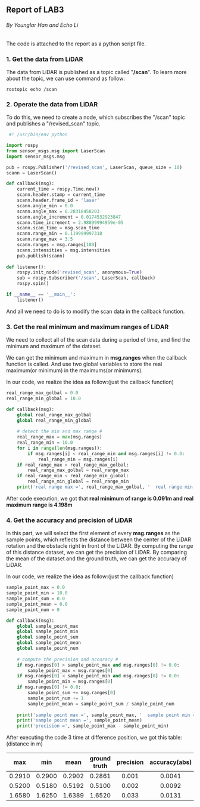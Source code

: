 ## Report of LAB3 

###### By Younglar Han and Echo Li

The code is attached to the report as a python script file.

### 1. Get the data from LiDAR

The data from LiDAR is published as a topic called "**/scan**". To learn more about the topic, we can use command as follow:

```shell
rostopic echo /scan
```



### 2. Operate the data from LiDAR

To do this, we need to create a node, which subscribes the "/scan" topic and publishes a "/revised_scan" topic.

```python
 #! /usr/bin/env python

import rospy
from sensor_msgs.msg import LaserScan
import sensor_msgs.msg

pub = rospy.Publisher('/revised_scan', LaserScan, queue_size = 10)
scann = LaserScan()

def callback(msg):
    current_time = rospy.Time.now()
    scann.header.stamp = current_time
    scann.header.frame_id = 'laser'
    scann.angle_min = 0.0
    scann.angle_max = 6.28318458203
    scann.angle_increment = 0.0174532923847
    scann.time_increment = 2.98899994959e-05
    scann.scan_time = msg.scan_time
    scann.range_min = 0.119999997318
    scann.range_max = 3.5
    scann.ranges = msg.ranges[180]
    scann.intensities = msg.intensities
    pub.publish(scann)
	
def listener():
    rospy.init_node('revised_scan', anonymous=True)
    sub = rospy.Subscriber('/scan', LaserScan, callback)
    rospy.spin()

if __name__ == '__main__':
    listener()
```

And all we need to do is to modify the scan data in the callback function.



### 3. Get the real minimum and maximum ranges of LiDAR

We need to collect all of the scan data during a period of time, and find the minimum and maximum of the dataset.

We can get the minimum and maximum in **msg.ranges** when the callback function is called. And use two global variables to store  the real maximum(or minimum) in the maximums(or minimums).

In our code, we realize the idea as follow:(just the callback function)

```python
real_range_max_golbal = 0.0
real_range_min_global = 10.0

def callback(msg):
    global real_range_max_golbal
    global real_range_min_global
    
    # detect the min and max range #
    real_range_max = max(msg.ranges)
    real_range_min = 10.0
    for i in range(len(msg.ranges)):
        if msg.ranges[i] < real_range_min and msg.ranges[i] != 0.0:
            real_range_min = msg.ranges[i]
    if real_range_max > real_range_max_golbal:
        real_range_max_golbal = real_range_max
    if real_range_min < real_range_min_global:
        real_range_min_global = real_range_min
    print('real range max =', real_range_max_golbal, '  real range min =', real_range_min_global)
```

After code execution, we got that **real minimum of range is 0.091m and real maximum range is 4.198m**

### 4. Get the accuracy and precision of LiDAR

In this part, we will select the first element of every **msg.ranges** as the sample points, which reflects the distance between the center of the LiDAR rotation and the obstacle right in front of the LiDAR. By computing the range of this distance dataset, we can get the precision of LiDAR. By comparing the mean of the dataset and the ground truth, we can get the accuracy of LiDAR.

In our code, we realize the idea as follow:(just the callback function)

```python
sample_point_max = 0.0
sample_point_min = 10.0
sample_point_sum = 0.0
sample_point_mean = 0.0
sample_point_num = 0

def callback(msg):
    global sample_point_max
    global sample_point_min
    global sample_point_sum
    global sample_point_mean
    global sample_point_num
    
    # compute the precision and accuracy #
    if msg.ranges[0] > sample_point_max and msg.ranges[0] != 0.0:
        sample_point_max = msg.ranges[0]
    if msg.ranges[0] < sample_point_min and msg.ranges[0] != 0.0:
        sample_point_min = msg.ranges[0]
    if msg.ranges[0] != 0.0:
        sample_point_sum += msg.ranges[0]
        sample_point_num += 1
        sample_point_mean = sample_point_sum / sample_point_num
    
    print('sample point max =', sample_point_max, '  sample point min =', sample_point_min)
    print('sample point mean =', sample_point_mean)
    print('precision =', sample_point_max - sample_point_min)
```

After executing the code 3 time at difference position, we got this table:(distance in m)

|  max   |  min   |  mean  | ground truth | precision | accuracy(abs) |
| :----: | :----: | :----: | :----------: | :-------: | :-----------: |
| 0.2910 | 0.2900 | 0.2902 |    0.2861    |   0.001   |    0.0041     |
| 0.5200 | 0.5180 | 0.5192 |    0.5100    |   0.002   |    0.0092     |
| 1.6580 | 1.6250 | 1.6389 |    1.6520    |   0.033   |    0.0131     |











